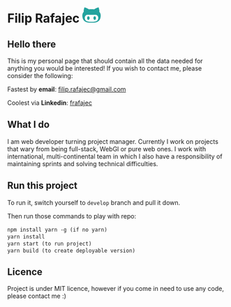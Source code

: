 # Filip Rafajec <img src="https://github.com/frafajec/frafajec.github.io/raw/develop/assets/katze_cyan.png?raw=true" width="42" height="35">

## Hello there

This is my personal page that should contain all the data needed for anything you would be interested!
If you wish to contact me, please consider the following:

Fastest by **email**: [filip.rafajec@gmail.com](filip.rafajec@gmail.com)

Coolest via **Linkedin**: [frafajec](www.linkedin.com/in/frafajec)

## What I do

I am web developer turning project manager. Currently I work on projects that wary from being full-stack, WebGl or pure web ones.
I work with international, multi-continental team in which I also have a responsibility of maintaining sprints and solving technical difficulties.

## Run this project

To run it, switch yourself to `develop` branch and pull it down. 

Then run those commands to play with repo:

```
npm install yarn -g (if no yarn)
yarn install
yarn start (to run project)
yarn build (to create deployable version)
```

## Licence

Project is under MIT licence, however if you come in need to use any code, please contact me :)
